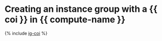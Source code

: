 # Creating an instance group with a {{ coi }} in {{ compute-name }}

{% include [ig-coi](../../../_includes/instance-groups/create-coi-vm.md) %}
